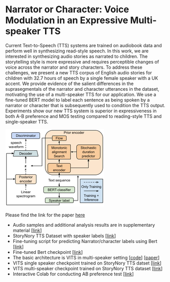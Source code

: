 # Narrator or Character: Voice Modulation in an Expressive Multi-speaker TTS
Current Text-to-Speech (TTS) systems are trained on audiobook data and perform well in synthesizing read-style speech. In this work, we are interested in synthesizing audio stories as narrated to children. The storytelling style is more expressive and requires perceptible changes of voice across the narrator and story characters. To address these challenges, we present a new TTS corpus of English audio stories for children with 32.7 hours of speech by a single female speaker with a UK accent. We provide evidence of the salient differences in the suprasegmentals of the narrator and character utterances in the dataset, motivating the use of a multi-speaker TTS for our application. We use a fine-tuned BERT model to label each sentence as being spoken by a narrator or character that is subsequently used to condition the TTS output. Experiments show our new TTS system is superior in expressiveness in both A-B preference and MOS testing compared to reading-style TTS and single-speaker TTS.

![architecture diagram](/VITS_NC_architecture.png)

Please find the link for the paper [here]()

* Audio samples and additional analysis results are in supplementary material [[link](https://is2023.notion.site/A-storytelling-TTS-corpus-and-model-supporting-narrator-character-voice-modulation-30cf427f7b1143e4933cbcf99a7f311f)]
* StoryNory TTS Dataset with speaker labels [[link](https://huggingface.co/datasets/Pavankalyan/StoryNory)]
* Fine-tuning script for predicting Narrator/character labels using Bert [[link](/narrator_classification.ipynb)]
* Fine-tuned Bert checkpoint [[link]()]
* The basic architecture is VITS in multi-speaker setting [[code](https://github.com/jaywalnut310/vits)] [[paper](https://arxiv.org/abs/2106.06103)]
* VITS single speaker checkpoint trained on StoryNory TTS datset [[link]()]
* VITS multi-speaker checkpoint trained on StoryNory TTS dataset [[link]()]
* Interactive Colab for conducting AB preference test [[link]()]
